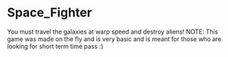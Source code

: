 # Space_Fighter
You must travel the galaxies at warp speed and destroy aliens! NOTE: This game was made on the fly and is very basic and is meant for those who are looking for short term time pass :) 
